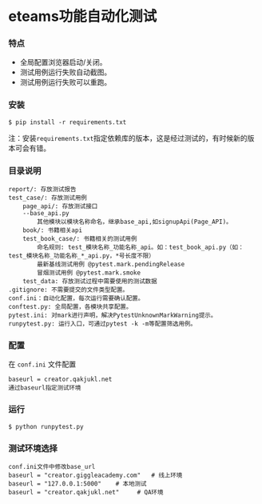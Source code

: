 # eteams功能自动化测试

### 特点

* 全局配置浏览器启动/关闭。
* 测试用例运行失败自动截图。
* 测试用例运行失败可以重跑。

### 安装

```shell
$ pip install -r requirements.txt
```

注：安装```requirements.txt```指定依赖库的版本，这是经过测试的，有时候新的版本可会有错。

### 目录说明

```shell
report/: 存放测试报告
test_case/: 存放测试用例
    page_api/: 存放测试接口
	--base_api.py 
    	其他模块以模块名称命名，继承base_api,如signupApi(Page_API)。
    book/: 书籍相关api
    test_book_case/: 书籍相关的测试用例
        命名规则: test_模块名称_功能名称_api。如：test_book_api.py（如：test_模块名称_功能名称_*_api.py，*号长度不限）
        最新基线测试用例 @pytest.mark.pendingRelease
        冒烟测试用例 @pytest.mark.smoke
    test_data: 存放测试过程中需要使用的测试数据
.gitignore: 不需要提交的文件类型配置。
conf.ini：自动化配置，每次运行需要确认配置。
conftest.py: 全局配置，各模块共享配置。
pytest.ini: 对mark进行声明，解决PytestUnknownMarkWarning提示。
runpytest.py: 运行入口，可通过pytest -k -m等配置筛选用例。
```

### 配置

在 `conf.ini` 文件配置

```shell
baseurl = creator.qakjukl.net
通过baseurl指定测试环境
```

### 运行

```shell
$ python runpytest.py 
```


### 测试环境选择
```
conf.ini文件中修改base_url
baseurl = "creator.giggleacademy.com"   # 线上环境
baseurl = "127.0.0.1:5000"    # 本地测试
baseurl = "creator.qakjukl.net"     # QA环境
```